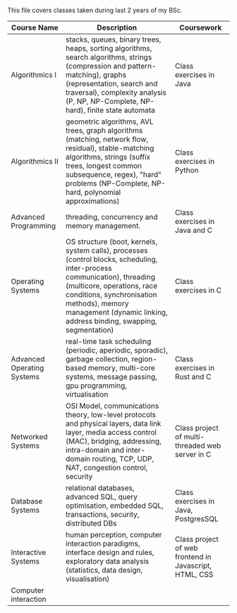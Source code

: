 This file covers classes taken during last 2 years of my BSc.


| Course Name                | Description                                                                                                                                                                                                                                                                | Coursework                                             |
|----------------------------|----------------------------------------------------------------------------------------------------------------------------------------------------------------------------------------------------------------------------------------------------------------------------|--------------------------------------------------------|
| Algorithmics I             | stacks, queues, binary trees, heaps, sorting algorithms, search algorithms, strings (compression and pattern-matching), graphs (representation, search and traversal), complexity analysis (P, NP, NP-Complete, NP-hard), finite state automata                            | Class exercises in Java                                |
| Algorithmics II            | geometric algorithms, AVL trees, graph algorithms (matching, network flow, residual), stable-matching algorithms, strings (suffix trees, longest common subsequence, regex), "hard" problems (NP-Complete, NP-hard, polynomial approximations)                             | Class exercises in Python                              |
| Advanced Programming       | threading, concurrency and memory management.                                                                                                                                                                                                                              | Class exercises in Java and C                          |
| Operating Systems          | OS structure (boot, kernels, system calls), processes (control blocks, scheduling, inter-process communication), threading (multicore, operations, race conditions, synchronisation methods), memory management (dynamic linking, address binding, swapping, segmentation) | Class exercises in C                                   |
| Advanced Operating Systems | real-time task scheduling (periodic, aperiodic, sporadic), garbage collection, region-based memory, multi-core systems, message passing, gpu programming, virtualisation                                                                                                   | Class exercises in Rust and C                          |
| Networked Systems          | OSI Model, communications theory, low-level protocols and physical layers, data link layer, media access control (MAC), bridging, addressing, intra-domain and inter-domain routing, TCP, UDP, NAT, congestion control, security                                           | Class project of multi-threaded web server in C        |
| Database Systems           | relational databases, advanced SQL, query optimisation, embedded SQL, transactions, security, distributed DBs                                                                                                                                                              | Class exercises in Java, PostgresSQL                   |
| Interactive Systems        | human perception, computer interaction paradigms, interface design and rules, exploratory data analysis (statistics, data design, visualisation)                                                                                                                           | Class project of web frontend in Javascript, HTML, CSS |
| Computer interaction       |                                                                                                                                                                                                                                                                            |                                                        |
